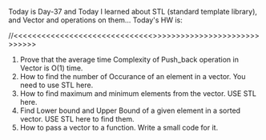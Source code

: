 Today is Day-37 and Today I learned about STL (standard template library), and Vector and operations on them...
Today's HW is:

//<<<<<<<<<<<<<<<<<<<<<<<<<<<<<<<DAY-37>>>>>>>>>>>>>>>>>>>>>>>>>>>>>>

1. Prove that the average time Complexity of Push_back operation in Vector is O(1) time.
2. How to find the number of Occurance of an element in a vector. You need to use STL here.
3. How to find maximum and minimum elements from the vector. USE STL here.
4. Find Lower bound and Upper Bound of a given element in a sorted vector. USE STL here to find them.
5. How to pass a vector to a function. Write a small code for it.
